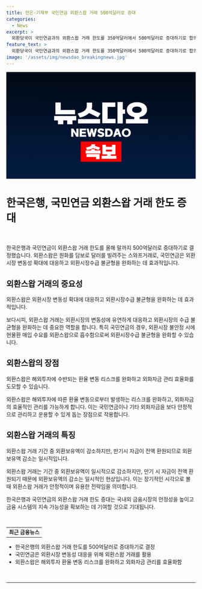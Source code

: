 ```yaml
---
title: 한은·기재부 국민연금 외환스왑 거래 500억달러로 증대
categories:
  - News
excerpt: >
  외환당국이 국민연금과의 외환스왑 거래 한도를 350억달러에서 500억달러로 증대하기로 합의했다. 이는 국민연금의 해외투자 지속을 고려한 것으로, 외환시장 변동성 대응과 외환보유액 감소를 잠정적인 것으로 본다. 또한, 국민연금은 해외투자의 환율 변동 리스크 완화와 외화자금 관리 효율화를 기대할 수 있다. 해당 관계자는 “외환스왑 거래 기간 중 외환보유액이 거래금액만큼 줄어들지만 만기시 자금이 전액 환원되기 때문에 외환보유액 감소는 일시적이다”고 설명했다.
feature_text: >
  외환당국이 국민연금과의 외환스왑 거래 한도를 350억달러에서 500억달러로 증대하기로 합의했다. 이는 국민연금의 해외투자 지속을 고려한 것으로, 외환시장 변동성 대응과 외환보유액 감소를 잠정적인 것으로 본다. 또한, 국민연금은 해외투자의 환율 변동 리스크 완화와 외화자금 관리 효율화를 기대할 수 있다. 해당 관계자는 “외환스왑 거래 기간 중 외환보유액이 거래금액만큼 줄어들지만 만기시 자금이 전액 환원되기 때문에 외환보유액 감소는 일시적이다”고 설명했다.
image: '/assets/img/newsdao_breakingnews.jpg'
---
```


<p><img src="/assets/img/newsdao_breakingnews.jpg" alt="koreaapp 속보" /></p>

<h1 data-ke-size="size26">한국은행, 국민연금 외환스왑 거래 한도 증대</h1>

<p data-ke-size="size16">&nbsp;</p>

<p>한국은행과 국민연금이 외환스왑 거래 한도를 올해 말까지 500억달러로 증대하기로 결정했습니다. 외환스왑은 원화를 담보로 달러를 빌려주는 스와프거래로, 국민연금은 외환시장 변동성 확대에 대응하고 외환시장수급 불균형을 완화하는 데 효과적입니다.</p>

<h2 data-ke-size="size24">외환스왑 거래의 중요성</h2>

<p data-ke-size="size16">외환스왑은 외환시장 변동성 확대에 대응하고 외환시장수급 불균형을 완화하는 데 효과적입니다.</p>

<p>보다시피, 외환스왑 거래는 외환시장의 변동성에 유연하게 대응하고 외환시장의 수급 불균형을 완화하는 데 중요한 역할을 합니다. 특히 국민연금의 경우, 외환시장 불안정 시에 현물환 매입 수요를 외환스왑으로 흡수함으로써 외환시장수급 불균형을 완화할 수 있습니다.</p>

<h2 data-ke-size="size24">외환스왑의 장점</h2>

<p data-ke-size="size16">외환스왑은 해외투자에 수반되는 환율 변동 리스크를 완화하고 외화자금 관리 효율화를 도모할 수 있습니다.</p>

<p>외환스왑은 해외투자에 따른 환율 변동으로부터 발생하는 리스크를 완화하고, 외화자금의 효율적인 관리를 가능하게 합니다. 이는 국민연금이나 기타 외화자금을 보다 안정적으로 관리하고 운용할 수 있게 돕는 장점으로 작용합니다.</p>

<h2 data-ke-size="size24">외환스왑 거래의 특징</h2>

<p data-ke-size="size16">외환스왑 거래 기간 중 외환보유액이 감소하지만, 만기시 자금이 전액 환원되므로 외환보유액 감소는 일시적입니다.</p>

<p>외환스왑 거래는 기간 중 외환보유액이 일시적으로 감소하지만, 만기 시 자금이 전액 환원되기 때문에 외환보유액의 감소는 일시적인 현상입니다. 이는 장기적인 시각으로 볼 때 외환스왑 거래가 안정적이며 유용한 전략임을 의미합니다.</p>

<p>한국은행과 국민연금의 외환스왑 거래 한도 증대는 국내외 금융시장의 안정성을 높이고 금융 시스템의 지속 가능성을 확보하는 데 기여할 것으로 기대됩니다.</p>

<p data-ke-size="size16">&nbsp;</p>

<table>
<tbody>
<tr>
<td style="text-align: center; height: 17px;"><b>최근 금융뉴스</b></td>
</tr>
</tbody>
</table>

<ul>
<li>한국은행의 외환스왑 거래 한도를 500억달러로 증대하기로 결정</li>
<li>국민연금은 외환시장 변동성 대응을 위해 외환스왑 거래를 활용</li>
<li>외환스왑은 해외투자 환율 변동 리스크를 완화하고 외화자금 관리를 효율화함</li>
</ul>

<p data-ke-size="size16">&nbsp;</p>

<hr>

